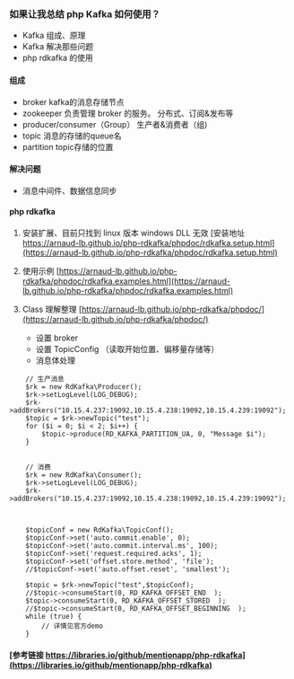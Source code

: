
### 如果让我总结 php Kafka 如何使用？ ###

- Kafka 组成、原理 
- Kafka 解决那些问题
- php rdkafka 的使用



#### 组成 ####

- broker kafka的消息存储节点
- zookeeper 负责管理 broker 的服务。 分布式、订阅&发布等
- producer/consumer（Group） 生产者&消费者（组)
- topic 消息的存储的queue名
- partition topic存储的位置

#### 解决问题 ####

- 消息中间件、数据信息同步

#### php rdkafka ####
1. 安装扩展、目前只找到 linux 版本 windows DLL 无效 [安装地址 https://arnaud-lb.github.io/php-rdkafka/phpdoc/rdkafka.setup.html](https://arnaud-lb.github.io/php-rdkafka/phpdoc/rdkafka.setup.html)
2. 使用示例 [https://arnaud-lb.github.io/php-rdkafka/phpdoc/rdkafka.examples.html](https://arnaud-lb.github.io/php-rdkafka/phpdoc/rdkafka.examples.html) 
3. Class 理解整理 [https://arnaud-lb.github.io/php-rdkafka/phpdoc/](https://arnaud-lb.github.io/php-rdkafka/phpdoc/)

	- 设置 broker
	- 设置 TopicConfig （读取开始位置、偏移量存储等）
	- 消息体处理

```
	// 生产消息
	$rk = new RdKafka\Producer();
	$rk->setLogLevel(LOG_DEBUG);
	$rk->addBrokers("10.15.4.237:19092,10.15.4.238:19092,10.15.4.239:19092");
	$topic = $rk->newTopic("test");
	for ($i = 0; $i < 2; $i++) {
    	$topic->produce(RD_KAFKA_PARTITION_UA, 0, "Message $i");
	}
```

```

	// 消费	
	$rk = new RdKafka\Consumer();
	$rk->setLogLevel(LOG_DEBUG);
	$rk->addBrokers("10.15.4.237:19092,10.15.4.238:19092,10.15.4.239:19092");
	
	
	
	$topicConf = new RdKafka\TopicConf();
	$topicConf->set('auto.commit.enable', 0);
	$topicConf->set('auto.commit.interval.ms', 100);
	$topicConf->set('request.required.acks', 1);
	$topicConf->set('offset.store.method', 'file');
	//$topicConf->set('auto.offset.reset', 'smallest');
	
	$topic = $rk->newTopic("test",$topicConf);
	//$topic->consumeStart(0, RD_KAFKA_OFFSET_END  );
	$topic->consumeStart(0, RD_KAFKA_OFFSET_STORED  );
	//$topic->consumeStart(0, RD_KAFKA_OFFSET_BEGINNING  );
	while (true) {
		// 详情见官方demo
	}
```


#### [参考链接 https://libraries.io/github/mentionapp/php-rdkafka](https://libraries.io/github/mentionapp/php-rdkafka) #### 